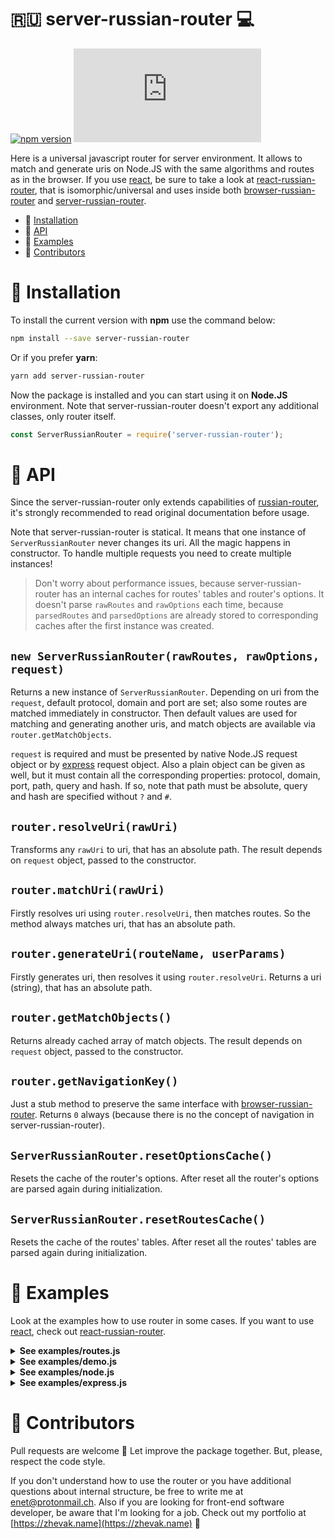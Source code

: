 # :ru: server-russian-router :computer:

[![npm version](https://img.shields.io/npm/v/server-russian-router.svg)](https://www.npmjs.com/package/server-russian-router)
[![gzip size](http://img.badgesize.io/https://npmcdn.com/server-russian-router/dist/server-russian-router.min.js?compression=gzip)](https://npmcdn.com/server-russian-router/dist/server-russian-router.min.js?compression=gzip)

Here is a universal javascript router for server environment. It allows to match and generate uris on Node.JS with the same algorithms and routes as in the browser. If you use [react](https://github.com/facebook/react), be sure to take a look at [react-russian-router](https://github.com/Enet/react-russian-router), that is isomorphic/universal and uses inside both [browser-russian-router](https://github.com/Enet/browser-russian-router) and [server-russian-router](https://github.com/Enet/server-russian-router).

- :whale: [Installation](#whale-installation)
- :tropical_fish: [API](#tropical_fish-api)
- :blowfish: [Examples](#blowfish-examples)
- :dolphin: [Contributors](#dolphin-contributors)

# :whale: Installation
To install the current version with **npm** use the command below:
```sh
npm install --save server-russian-router
```
Or if you prefer **yarn**:
```sh
yarn add server-russian-router
```

Now the package is installed and you can start using it on **Node.JS** environment. Note that server-russian-router doesn't export any additional classes, only router itself.
```javascript
const ServerRussianRouter = require('server-russian-router');
```

# :tropical_fish: API
Since the server-russian-router only extends capabilities of [russian-router](https://github.com/Enet/russian-router), it's strongly recommended to read original documentation before usage.

Note that server-russian-router is statical. It means that one instance of `ServerRussianRouter` never changes its uri. All the magic happens in constructor. To handle multiple requests you need to create multiple instances!

> Don't worry about performance issues, because server-russian-router has an internal caches for routes' tables and router's options. It doesn't parse `rawRoutes` and `rawOptions` each time, because `parsedRoutes` and `parsedOptions` are already stored to corresponding caches after the first instance was created.

## `new ServerRussianRouter(rawRoutes, rawOptions, request)`
Returns a new instance of `ServerRussianRouter`. Depending on uri from the `request`, default protocol, domain and port are set; also some routes are matched immediately in constructor. Then default values are used for matching and generating another uris, and match objects are available via `router.getMatchObjects`.

`request` is required and must be presented by native Node.JS request object or by [express](https://github.com/expressjs/express) request object. Also a plain object can be given as well, but it must contain all the corresponding properties: protocol, domain, port, path, query and hash. If so, note that path must be absolute, query and hash are specified without `?` and `#`.

## `router.resolveUri(rawUri)`
Transforms any `rawUri` to uri, that has an absolute path. The result depends on `request` object, passed to the constructor.

## `router.matchUri(rawUri)`
Firstly resolves uri using `router.resolveUri`, then matches routes. So the method always matches uri, that has an absolute path.

## `router.generateUri(routeName, userParams)`
Firstly generates uri, then resolves it using `router.resolveUri`. Returns a uri (string), that has an absolute path.

## `router.getMatchObjects()`
Returns already cached array of match objects. The result depends on `request` object, passed to the constructor.

## `router.getNavigationKey()`
Just a stub method to preserve the same interface with [browser-russian-router](https://github.com/Enet/browser-russian-router). Returns `0` always (because there is no the concept of navigation in server-russian-router).

## `ServerRussianRouter.resetOptionsCache()`
Resets the cache of the router's options. After reset all the router's options are parsed again during initialization.

## `ServerRussianRouter.resetRoutesCache()`
Resets the cache of the routes' tables. After reset all the routes' tables are parsed again during initialization.

# :blowfish: Examples
Look at the examples how to use router in some cases. If you want to use [react](https://github.com/facebook/react), check out [react-russian-router](https://github.com/Enet/react-russian-router).
<details><summary><strong>See examples/routes.js</strong></summary>

```javascript
module.exports = {
    index: {
        uri: '/',
        // {key} will be replaced with navigation key, that is always 0 on the server
        key: 'index.{key}'
    },
    user: {
        uri: '/user/{id}',
        params: {
            id: /\d+/
        },
        key: (matchObject) => {
            return 'user.' + matchObject.params.id
        }
    },
    about: {
        uri: '/about'
    },
    hello: {
        // Note the relative path here, that's not recommended to use
        uri: '?hello={entity}',
        params: {
            entity: /\w+/
        }
    }
};
```

</details>
<details><summary><strong>See examples/demo.js</strong></summary>

```javascript
const ServerRussianRouter = require('server-russian-router');

const options = {};
const routes = require('./routes.js');
const request = {
    protocol: 'https',
    domain: 'localhost',
    port: 443,
    path: '/user/123',
    query: '',
    hash: ''
};

// Third argument must be node/express request or custom uri like here
const router = new ServerRussianRouter(routes, options, request);

// Router has already matched all the routes during initialization
const requestMatchObjects = router.getMatchObjects();
console.log(requestMatchObjects.length); // 1
console.log(requestMatchObjects[0].key); // 'User/user.123'

const indexMatchObjects = router.matchUri('/');
console.log(indexMatchObjects[0].key); // 'User/index.0'

const aboutMatchObjects = router.matchUri('/about');
console.log(aboutMatchObjects[0].key); // 'RussianRouter/about'

console.log(router.resolveUri('delete')); // '/user/123/delete'
console.log(router.resolveUri('?xyz=777')); // '/user/123?xyz=777'
console.log(router.resolveUri('#матрёшка')); // '/user/123#матрёшка'
console.log(router.resolveUri('?xyz=777#матрёшка')); // '/user/123?xyz=777#матрёшка'
console.log(router.resolveUri('/already/resolved/')); // '/alrady/resolved/'

const helloMatchObjects = router.matchUri('?hello=world');
console.log(helloMatchObjects.length); // 2
console.log(helloMatchObjects[0].name); // 'user'
console.log(helloMatchObjects[1].name); // 'hello'
console.log(helloMatchObjects[1].path); // '/user/123'
console.log(helloMatchObjects[1].query); // {hello: 'world'}
console.log(helloMatchObjects[1].params.entity); // 'world'

console.log(router.generateUri('about')); // '/about'
console.log(router.generateUri('hello', {entity: 'world'})); // '/user/123?hello=world'

console.log(router.getNavigationKey()); // 0
```

</details>
<details><summary><strong>See examples/node.js</strong></summary>

```javascript
const ServerRussianRouter = require('server-russian-router');

const options = {};
const routes = require('./routes.js');

const http = require('http');
const port = 8080;
const server = http.createServer((request, response) => {
    const router = new ServerRussianRouter(routes, options, request);
    const matchObjects = router.getMatchObjects();
    response.end(JSON.stringify(matchObjects));
});

server.listen(port, (error) => {
    if (error) {
        throw error;
    }
    console.log('Node server is started on ' + port);
});
```

</details>
<details><summary><strong>See examples/express.js</strong></summary>

```javascript
const ServerRussianRouter = require('server-russian-router');
const express = require('express'); // npm install express

const options = {};
const routes = require('./routes.js');

const port = 8080;
const server = express();
server.get('*', (request, response) => {
    const router = new ServerRussianRouter(routes, options, request);
    const matchObjects = router.getMatchObjects();
    response.end(JSON.stringify(matchObjects));
});
server.listen(port, (error) => {
    if (error) {
        throw error;
    }
    console.log('Express server is started on ' + port);
});
```

</details>

# :dolphin: Contributors
Pull requests are welcome :feet: Let improve the package together. But, please, respect the code style.

If you don't understand how to use the router or you have additional questions about internal structure, be free to write me at [enet@protonmail.ch](enet@protonmail.ch). Also if you are looking for front-end software developer, be aware that I'm looking for a job. Check out my portfolio at [https://zhevak.name](https://zhevak.name) :frog:
